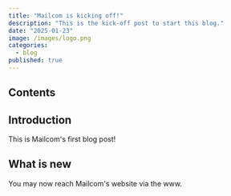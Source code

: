 ```yaml
---
title: "Mailcom is kicking off!"
description: "This is the kick-off post to start this blog."
date: "2025-01-23"
image: /images/logo.png
categories:
  - blog
published: true
---
```


## Contents

## Introduction

This is Mailcom's first blog post!

## What is new

You may now reach Mailcom's website via the www.